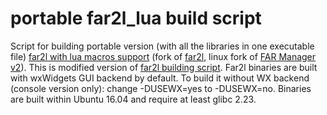 # portable far2l_lua build script
Script for building portable version (with all the libraries in one executable file) [far2l with lua macros support](https://github.com/shmuz/far2l) (fork of [far2l](https://github.com/elfmz/far2l), linux fork of [FAR Manager v2](http://farmanager.com/)).
This is modified version of [far2l building script](https://github.com/unxed/far2l-deb).
Far2l binaries are built with wxWidgets GUI backend by default. To build it without WX backend (console version only): change -DUSEWX=yes to -DUSEWX=no.
Binaries are built within Ubuntu 16.04 and require at least glibc 2.23.
